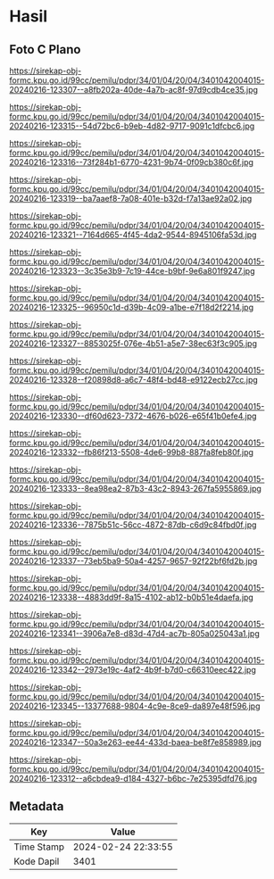 # Hasil

## Foto C Plano

https://sirekap-obj-formc.kpu.go.id/99cc/pemilu/pdpr/34/01/04/20/04/3401042004015-20240216-123307--a8fb202a-40de-4a7b-ac8f-97d9cdb4ce35.jpg

https://sirekap-obj-formc.kpu.go.id/99cc/pemilu/pdpr/34/01/04/20/04/3401042004015-20240216-123315--54d72bc6-b9eb-4d82-9717-9091c1dfcbc6.jpg

https://sirekap-obj-formc.kpu.go.id/99cc/pemilu/pdpr/34/01/04/20/04/3401042004015-20240216-123316--73f284b1-6770-4231-9b74-0f09cb380c6f.jpg

https://sirekap-obj-formc.kpu.go.id/99cc/pemilu/pdpr/34/01/04/20/04/3401042004015-20240216-123319--ba7aaef8-7a08-401e-b32d-f7a13ae92a02.jpg

https://sirekap-obj-formc.kpu.go.id/99cc/pemilu/pdpr/34/01/04/20/04/3401042004015-20240216-123321--7164d665-4f45-4da2-9544-8945106fa53d.jpg

https://sirekap-obj-formc.kpu.go.id/99cc/pemilu/pdpr/34/01/04/20/04/3401042004015-20240216-123323--3c35e3b9-7c19-44ce-b9bf-9e6a801f9247.jpg

https://sirekap-obj-formc.kpu.go.id/99cc/pemilu/pdpr/34/01/04/20/04/3401042004015-20240216-123325--96950c1d-d39b-4c09-a1be-e7f18d2f2214.jpg

https://sirekap-obj-formc.kpu.go.id/99cc/pemilu/pdpr/34/01/04/20/04/3401042004015-20240216-123327--8853025f-076e-4b51-a5e7-38ec63f3c905.jpg

https://sirekap-obj-formc.kpu.go.id/99cc/pemilu/pdpr/34/01/04/20/04/3401042004015-20240216-123328--f20898d8-a6c7-48f4-bd48-e9122ecb27cc.jpg

https://sirekap-obj-formc.kpu.go.id/99cc/pemilu/pdpr/34/01/04/20/04/3401042004015-20240216-123330--df60d623-7372-4676-b026-e65f41b0efe4.jpg

https://sirekap-obj-formc.kpu.go.id/99cc/pemilu/pdpr/34/01/04/20/04/3401042004015-20240216-123332--fb86f213-5508-4de6-99b8-887fa8feb80f.jpg

https://sirekap-obj-formc.kpu.go.id/99cc/pemilu/pdpr/34/01/04/20/04/3401042004015-20240216-123333--8ea98ea2-87b3-43c2-8943-267fa5955869.jpg

https://sirekap-obj-formc.kpu.go.id/99cc/pemilu/pdpr/34/01/04/20/04/3401042004015-20240216-123336--7875b51c-56cc-4872-87db-c6d9c84fbd0f.jpg

https://sirekap-obj-formc.kpu.go.id/99cc/pemilu/pdpr/34/01/04/20/04/3401042004015-20240216-123337--73eb5ba9-50a4-4257-9657-92f22bf6fd2b.jpg

https://sirekap-obj-formc.kpu.go.id/99cc/pemilu/pdpr/34/01/04/20/04/3401042004015-20240216-123338--4883dd9f-8a15-4102-ab12-b0b51e4daefa.jpg

https://sirekap-obj-formc.kpu.go.id/99cc/pemilu/pdpr/34/01/04/20/04/3401042004015-20240216-123341--3906a7e8-d83d-47d4-ac7b-805a025043a1.jpg

https://sirekap-obj-formc.kpu.go.id/99cc/pemilu/pdpr/34/01/04/20/04/3401042004015-20240216-123342--2973e19c-4af2-4b9f-b7d0-c66310eec422.jpg

https://sirekap-obj-formc.kpu.go.id/99cc/pemilu/pdpr/34/01/04/20/04/3401042004015-20240216-123345--13377688-9804-4c9e-8ce9-da897e48f596.jpg

https://sirekap-obj-formc.kpu.go.id/99cc/pemilu/pdpr/34/01/04/20/04/3401042004015-20240216-123347--50a3e263-ee44-433d-baea-be8f7e858989.jpg

https://sirekap-obj-formc.kpu.go.id/99cc/pemilu/pdpr/34/01/04/20/04/3401042004015-20240216-123312--a6cbdea9-d184-4327-b6bc-7e25395dfd76.jpg


## Metadata

| Key        | Value               |
| ---------- | ------------------- |
| Time Stamp | 2024-02-24 22:33:55 |
| Kode Dapil | 3401                |



